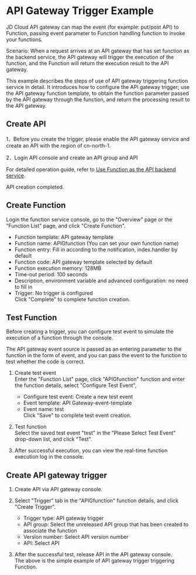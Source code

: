 
# API Gateway Trigger Example
JD Cloud API gateway can map the event (for example: put/post API) to Function, passing event parameter to Function handling function to invoke your functions.

Scenario: When a request arrives at an API gateway that has set function as the backend service, the API gateway will trigger the execution of the function, and the Function will return the execution result to the API gateway.

This example describes the steps of use of API gateway triggering function service in detail. It introduces how to configure the API gateway trigger; use the API gateway function template, to obtain the function parameter passed by the API gateway through the function, and return the processing result to the API gateway.

## Create API


1．Before you create the trigger, please enable the API gateway service and create an API with the region of cn-north-1.

2．Login API console and create an API group and API

For detailed operation guide, refer to [Use Function as the API backend service](/documentation/Middleware/API-Gateway/Getting-Started/example_function.md).

API creation completed.

## Create Function

Login the function service console, go to the "Overview" page or the "Function List" page, and click "Create Function".

* Function template: API gateway template
* Function name: APIGfunction (You can set your own function name)
* Function entry: Fill in according to the notification, index.handler by default
* Function code: API gateway template selected by default
* Function execution memory: 128MB
* Time-out period: 100 seconds
* Description, environment variable and advanced configuration: no need to fill in
* Trigger: No trigger is configured<br>
Click "Complete" to complete function creation.

## Test Function

Before creating a trigger, you can configure test event to simulate the execution of a function through the console.

The API gateway event source is passed as an entering parameter to the function in the form of event, and you can pass the event to the function to test whether the code is correct.

1. Create test event<br>
Enter the "Function List" page, click "APIGfunction" function and enter the function details, select "Configure Test Event",
    * Configure test event: Create a new test event
    * Event template: API Gateway-event-template
    * Event name: test<br>
    Click "Save" to complete test event creation.<br> 

2. Test function<br>
Select the saved test event "test" in the "Please Select Test Event" drop-down list, and click "Test".<br> 

3. After successful execution, you can view the real-time function execution log in the console.

## Create API gateway trigger


1. Create API via API gateway console.

2. Select "Trigger" tab in the "APIGfunction" function details, and click "Create Trigger".
    * Trigger type: API gateway trigger
    * API group: Select the unreleased API group that has been created to associate the function
    * Version number: Select API version number
    * API: Select API
    
3. After the successful test, release API in the API gateway console.<br>
The above is the simple example of API gateway trigger triggering Function.





